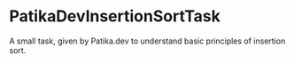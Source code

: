 # PatikaDevInsertionSortTask
A small task, given by Patika.dev to understand basic principles of insertion sort.
